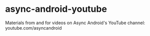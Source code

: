 # async-android-youtube
Materials from and for videos on Async Android's YouTube channel: youtube.com/asyncandroid
